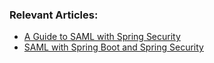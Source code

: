 ### Relevant Articles:

- [A Guide to SAML with Spring Security](https://www.baeldung.com/spring-security-saml)
- [SAML with Spring Boot and Spring Security](https://www.baeldung.com/spring-security-saml)
